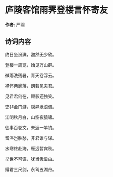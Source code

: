 # 庐陵客馆雨霁登楼言怀寄友

**作者**: 严羽

## 诗词内容

终日坐汾淟，邈然无少欣。

登楼一周览，始见万山群。

微雨洗残暑，青天卷浮云。

襟怀两廓落，朗若见夫君。

见君君何在，顾影还独笑。

吏非金门游，隠异沧浪调。

江明秋月白，山空夜猿啸。

徒事百卷文，未返一竿钓。

留滞岂胜愁，非君谁与谋。

水寒终赴海，雁远暂宾秋。

举世不可语，犹当傲巢由。

赠君三尺剑，永驾五湖舟。

